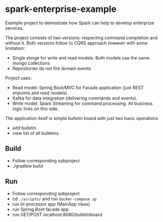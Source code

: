 # spark-enterprise-example


Example project to demostrate how Spark can help to develop enterprize services. 

The project consists of two versions: respecting command completion and without it.
Both versions follow to CQRS approach however with some limitation:
 * Single storge for write and read models. Both models use the same mongo collections
 * Repositories do not fire domain events

Project uses:
 * Read model: Spring Boot/MVC for Facade application (just REST enpoints and read models)
 * Kafka for data integration (delivering commands and events).
 * Write model: Spark Streaming for command processing. All business logic lives on this side. 

The application itself is simple bulletin board with just two basic operations 
 * add bulletin 
 * view list of all bulletins.

## Build
 * Follow corresponding subproject
 * ./gradlew build

## Run
 * Follow corresponding subproject
 * cd ```./scripts/``` and run ```docker-compose up```
 * run bl-processor app (MainApp class)
 * run Spring Boot facade app
 *  run GET/POST localhost:8080/bulletinboard
 
